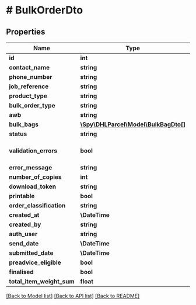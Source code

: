# # BulkOrderDto

## Properties

Name | Type | Description | Notes
------------ | ------------- | ------------- | -------------
**id** | **int** |  | [optional]
**contact_name** | **string** |  | [optional]
**phone_number** | **string** |  | [optional]
**job_reference** | **string** |  | [optional]
**product_type** | **string** |  | [optional]
**bulk_order_type** | **string** |  | [optional]
**awb** | **string** |  | [optional]
**bulk_bags** | [**\Spy\DHLParcel\Model\BulkBagDto[]**](BulkBagDto.md) |  | [optional]
**status** | **string** |  | [optional]
**validation_errors** | **bool** |  | [optional] [default to false]
**error_message** | **string** |  | [optional]
**number_of_copies** | **int** |  | [optional]
**download_token** | **string** |  | [optional]
**printable** | **bool** |  | [optional]
**order_classification** | **string** |  | [optional]
**created_at** | **\DateTime** |  | [optional]
**created_by** | **string** |  | [optional]
**auth_user** | **string** |  | [optional]
**send_date** | **\DateTime** |  | [optional]
**submitted_date** | **\DateTime** |  | [optional]
**preadvice_eligible** | **bool** |  | [optional]
**finalised** | **bool** |  | [optional]
**total_item_weight_sum** | **float** |  | [optional]

[[Back to Model list]](../../README.md#models) [[Back to API list]](../../README.md#endpoints) [[Back to README]](../../README.md)

